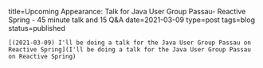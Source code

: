 
title=Upcoming Appearance: Talk for Java User Group Passau- Reactive Spring - 45 minute talk and 15 Q&A
date=2021-03-09
type=post
tags=blog
status=published
~~~~~~
[(2021-03-09) I'll be doing a talk for the Java User Group Passau on Reactive Spring](I'll be doing a talk for the Java User Group Passau on Reactive Spring) 
            